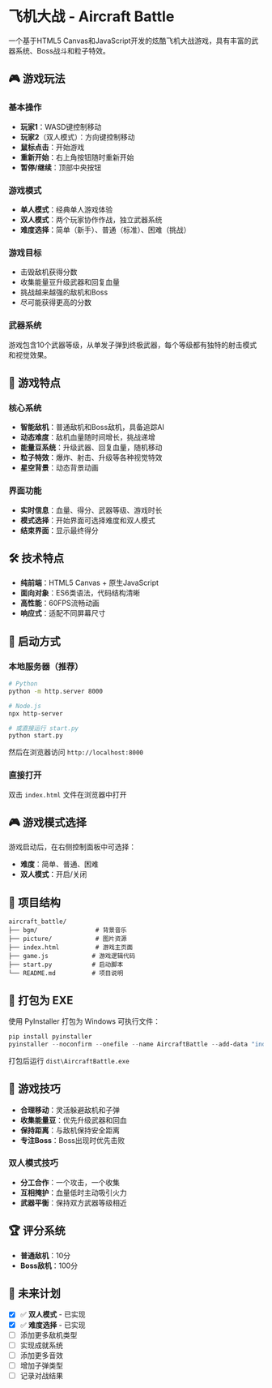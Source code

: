 # 飞机大战 - Aircraft Battle

一个基于HTML5 Canvas和JavaScript开发的炫酷飞机大战游戏，具有丰富的武器系统、Boss战斗和粒子特效。

## 🎮 游戏玩法

### 基本操作
- **玩家1**：WASD键控制移动
- **玩家2**（双人模式）：方向键控制移动
- **鼠标点击**：开始游戏
- **重新开始**：右上角按钮随时重新开始
- **暂停/继续**：顶部中央按钮

### 游戏模式
- **单人模式**：经典单人游戏体验
- **双人模式**：两个玩家协作作战，独立武器系统
- **难度选择**：简单（新手）、普通（标准）、困难（挑战）

### 游戏目标
- 击毁敌机获得分数
- 收集能量豆升级武器和回复血量
- 挑战越来越强的敌机和Boss
- 尽可能获得更高的分数

### 武器系统
游戏包含10个武器等级，从单发子弹到终极武器，每个等级都有独特的射击模式和视觉效果。

## 🚀 游戏特点

### 核心系统
- **智能敌机**：普通敌机和Boss敌机，具备追踪AI
- **动态难度**：敌机血量随时间增长，挑战递增
- **能量豆系统**：升级武器、回复血量，随机移动
- **粒子特效**：爆炸、射击、升级等各种视觉特效
- **星空背景**：动态背景动画

### 界面功能
- **实时信息**：血量、得分、武器等级、游戏时长
- **模式选择**：开始界面可选择难度和双人模式
- **结束界面**：显示最终得分

## 🛠️ 技术特点

- **纯前端**：HTML5 Canvas + 原生JavaScript
- **面向对象**：ES6类语法，代码结构清晰
- **高性能**：60FPS流畅动画
- **响应式**：适配不同屏幕尺寸

## 🚀 启动方式

### 本地服务器（推荐）
```bash
# Python
python -m http.server 8000

# Node.js
npx http-server

# 或直接运行 start.py
python start.py
```

然后在浏览器访问 `http://localhost:8000`

### 直接打开
双击 `index.html` 文件在浏览器中打开

## 🎮 游戏模式选择

游戏启动后，在右侧控制面板中可选择：
- **难度**：简单、普通、困难
- **双人模式**：开启/关闭

## 📁 项目结构

```
aircraft_battle/
├── bgm/                # 背景音乐
├── picture/            # 图片资源
├── index.html          # 游戏主页面
├── game.js            # 游戏逻辑代码
├── start.py           # 启动脚本
└── README.md          # 项目说明
```

## 🧱 打包为 EXE

使用 PyInstaller 打包为 Windows 可执行文件：

```powershell
pip install pyinstaller
pyinstaller --noconfirm --onefile --name AircraftBattle --add-data "index.html;." --add-data "game.js;." --add-data "bgm\KOTOKO - jihad.mp3;bgm" --add-data "picture\demo.png;picture" start.py
```

打包后运行 `dist\AircraftBattle.exe`

## 🎯 游戏技巧

- **合理移动**：灵活躲避敌机和子弹
- **收集能量豆**：优先升级武器和回血
- **保持距离**：与敌机保持安全距离
- **专注Boss**：Boss出现时优先击败

### 双人模式技巧
- **分工合作**：一个攻击，一个收集
- **互相掩护**：血量低时主动吸引火力
- **武器平衡**：保持双方武器等级相近

## 🏆 评分系统

- **普通敌机**：10分
- **Boss敌机**：100分

## 🌟 未来计划

- [x] ✅ **双人模式** - 已实现
- [x] ✅ **难度选择** - 已实现
- [ ] 添加更多敌机类型
- [ ] 实现成就系统
- [ ] 添加更多音效
- [ ] 增加子弹类型
- [ ] 记录对战结果